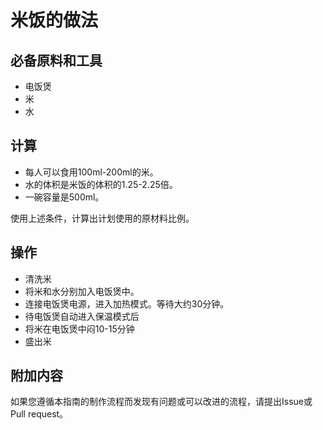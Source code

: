 # 米饭的做法

## 必备原料和工具

* 电饭煲
* 米
* 水

## 计算

* 每人可以食用100ml-200ml的米。
* 水的体积是米饭的体积的1.25-2.25倍。
* 一碗容量是500ml。

使用上述条件，计算出计划使用的原材料比例。

## 操作

* 清洗米
* 将米和水分别加入电饭煲中。
* 连接电饭煲电源，进入加热模式。等待大约30分钟。
* 待电饭煲自动进入保温模式后
* 将米在电饭煲中闷10-15分钟
* 盛出米

## 附加内容

如果您遵循本指南的制作流程而发现有问题或可以改进的流程，请提出Issue或Pull request。
